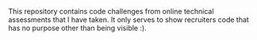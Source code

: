 This repository contains code challenges from online technical assessments that I have taken. It only serves to show recruiters code that has no purpose other than being visible :).
